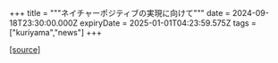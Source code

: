 +++
title = """ネイチャーポジティブの実現に向けて"""
date = 2024-09-18T23:30:00.000Z
expiryDate = 2025-01-01T04:23:59.575Z
tags = ["kuriyama","news"]
+++


[[source]](https://www.town.kuriyama.hokkaido.jp/soshiki/60/28823.html)
